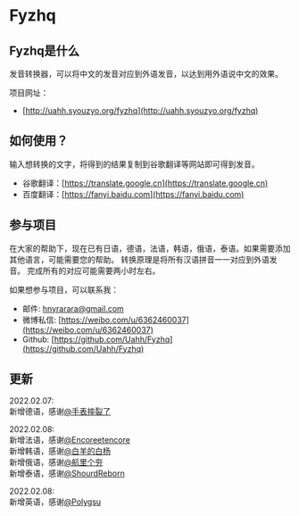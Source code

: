 # Fyzhq
## Fyzhq是什么
发音转换器，可以将中文的发音对应到外语发音，以达到用外语说中文的效果。  
  
项目网址：
* [http://uahh.syouzyo.org/fyzhq](http://uahh.syouzyo.org/fyzhq)

## 如何使用？
输入想转换的文字，将得到的结果复制到谷歌翻译等网站即可得到发音。
* 谷歌翻译：[https://translate.google.cn](https://translate.google.cn)
* 百度翻译：[https://fanyi.baidu.com](https://fanyi.baidu.com)


## 参与项目
在大家的帮助下，现在已有日语，德语，法语，韩语，俄语，泰语。如果需要添加其他语言，可能需要您的帮助。
转换原理是将所有汉语拼音一一对应到外语发音。
完成所有的对应可能需要两小时左右。  
  
如果想参与项目，可以联系我：

* 邮件: [hnyrarara@gmail.com](hnyrarara@gmail.com)
* 微博私信: [https://weibo.com/u/6362460037](https://weibo.com/u/6362460037)
* Github: [https://github.com/Uahh/Fyzhq](https://github.com/Uahh/Fyzhq)

## 更新
2022.02.07:  
新增德语，感谢[@手表摔裂了](https://weibo.com/n/手表摔裂了)

2022.02.08:  
新增法语，感谢[@Encoreetencore](https://weibo.com/n/Encoreetencore)  
新增韩语，感谢[@白羊的白杨](https://weibo.com/n/白羊的白杨)  
新增俄语，感谢[@航里个夯](https://weibo.com/n/航里个夯)  
新增泰语，感谢[@ShourdReborn](https://weibo.com/n/ShourdReborn)  

2022.02.08:  
新增英语，感谢[@Polygsu](https://weibo.com/u/3116132815)  
